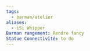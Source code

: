 ```yaml
---
tags:
  - barman/atelier
aliases:
  - iSi Whipper
Barman rangement: Rendre fancy
Statue Connectivité: to do
---
```

